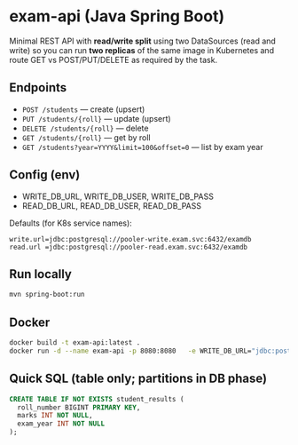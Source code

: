 # exam-api (Java Spring Boot)

Minimal REST API with **read/write split** using two DataSources (read and write)
so you can run **two replicas** of the same image in Kubernetes and route GET vs
POST/PUT/DELETE as required by the task.

## Endpoints
- `POST /students` — create (upsert)
- `PUT /students/{roll}` — update (upsert)
- `DELETE /students/{roll}` — delete
- `GET /students/{roll}` — get by roll
- `GET /students?year=YYYY&limit=100&offset=0` — list by exam year

## Config (env)
- WRITE_DB_URL, WRITE_DB_USER, WRITE_DB_PASS
- READ_DB_URL,  READ_DB_USER,  READ_DB_PASS

Defaults (for K8s service names):
```
write.url=jdbc:postgresql://pooler-write.exam.svc:6432/examdb
read.url =jdbc:postgresql://pooler-read.exam.svc:6432/examdb
```

## Run locally
```bash
mvn spring-boot:run
```

## Docker
```bash
docker build -t exam-api:latest .
docker run -d --name exam-api -p 8080:8080   -e WRITE_DB_URL="jdbc:postgresql://pooler-write:6432/examdb"   -e WRITE_DB_USER="examuser" -e WRITE_DB_PASS="exampass"   -e READ_DB_URL="jdbc:postgresql://pooler-read:6432/examdb"   -e READ_DB_USER="examuser_ro" -e READ_DB_PASS="readonly"   exam-api:latest
```

## Quick SQL (table only; partitions in DB phase)
```sql
CREATE TABLE IF NOT EXISTS student_results (
  roll_number BIGINT PRIMARY KEY,
  marks INT NOT NULL,
  exam_year INT NOT NULL
);
```
